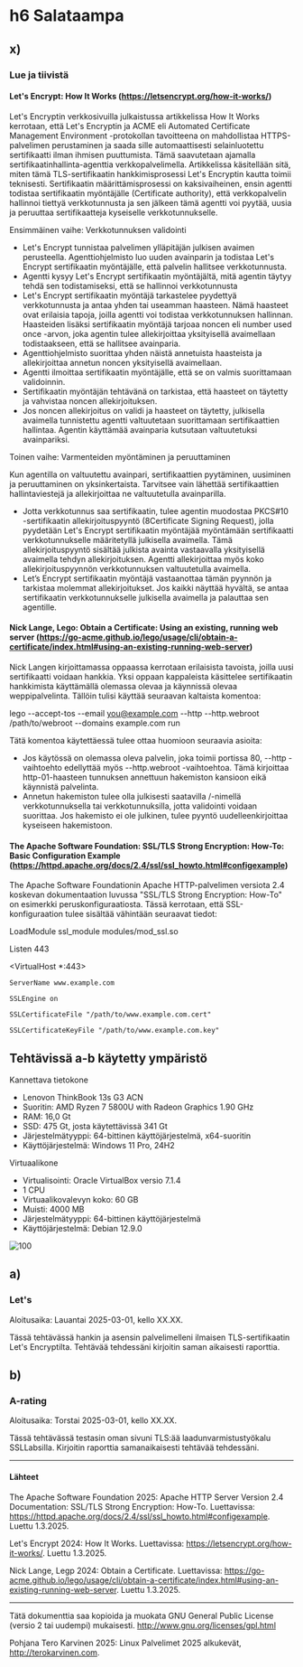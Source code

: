 # h6 Salataampa

## x)
### Lue ja tiivistä 

#### Let's Encrypt: How It Works (https://letsencrypt.org/how-it-works/)
Let's Encryptin verkkosivuilla julkaistussa artikkelissa How It Works kerrotaan, että Let's Encryptin ja ACME eli Automated Certificate Management Environment -protokollan tavoitteena on mahdollistaa HTTPS-palvelimen perustaminen ja saada sille automaattisesti selainluotettu sertifikaatti ilman ihmisen puuttumista. Tämä saavutetaan ajamalla sertifikaatinhallinta-agenttia verkkopalvelimella. Artikkelissa käsitellään sitä, miten tämä TLS-sertifikaatin hankkimisprosessi Let's Encryptin kautta toimii teknisesti. Sertifikaatin määrittämisprosessi on kaksivaiheinen, ensin agentti todistaa sertifikaatin myöntäjälle (Certificate authority), että verkkopalvelin hallinnoi tiettyä verkkotunnusta ja sen jälkeen tämä agentti voi pyytää, uusia ja peruuttaa sertifikaatteja kyseiselle verkkotunnukselle.

Ensimmäinen vaihe: Verkkotunnuksen validointi

- Let's Encrypt tunnistaa palvelimen ylläpitäjän julkisen avaimen perusteella. Agenttiohjelmisto luo uuden avainparin ja todistaa Let's Encrypt sertifikaatin myöntäjälle, että palvelin hallitsee verkkotunnusta.
- Agentti kysyy Let's Encrypt sertifikaatin myöntäjältä, mitä agentin täytyy tehdä sen todistamiseksi, että se hallinnoi verkkotunnusta
- Let's Encrypt sertifikaatin myöntäjä tarkastelee pyydettyä verkkotunnusta ja antaa yhden tai useamman haasteen. Nämä haasteet ovat erilaisia tapoja, joilla agentti voi todistaa verkkotunnuksen hallinnan. Haasteiden lisäksi sertifikaatin myöntäjä tarjoaa noncen eli number used once -arvon, joka agentin tulee allekirjoittaa yksityisellä avaimellaan todistaakseen, että se hallitsee avainparia.
- Agenttiohjelmisto suorittaa yhden näistä annetuista haasteista ja allekirjoittaa annetun noncen yksityisellä avaimellaan.
- Agentti ilmoittaa sertifikaatin myöntäjälle, että se on valmis suorittamaan validoinnin.
- Sertifikaatin myöntäjän tehtävänä on tarkistaa, että haasteet on täytetty ja vahvistaa noncen allekirjoituksen.
- Jos noncen allekirjoitus on validi ja haasteet on täytetty, julkisella avaimella tunnistettu agentti valtuutetaan suorittamaan sertifikaattien hallintaa. Agentin käyttämää avainparia kutsutaan valtuutetuksi avainpariksi.

Toinen vaihe: Varmenteiden myöntäminen ja peruuttaminen

Kun agentilla on valtuutettu avainpari, sertifikaattien pyytäminen, uusiminen ja peruuttaminen on yksinkertaista. Tarvitsee vain lähettää sertifikaattien hallintaviestejä ja allekirjoittaa ne valtuutetulla avainparilla. 
- Jotta verkkotunnus saa sertifikaatin, tulee agentin muodostaa PKCS#10 -sertifikaatin allekirjoituspyyntö (8Certificate Signing Request), jolla pyydetään Let's Encrypt sertifikaatin myöntäjää myöntämään sertifikaatti verkkotunnukselle määritetyllä julkisella avaimella. Tämä allekirjoituspyyntö sisältää julkista avainta vastaavalla yksityisellä avaimella tehdyn allekirjoituksen. Agentti allekirjoittaa myös koko allekirjoituspyynnön verkkotunnuksen valtuutetulla avaimella.
- Let’s Encrypt sertifikaatin myöntäjä vastaanottaa tämän pyynnön ja tarkistaa molemmat allekirjoitukset. Jos kaikki näyttää hyvältä, se antaa sertifikaatin verkkotunnukselle julkisella avaimella ja palauttaa sen agentille. 

#### Nick Lange, Lego: Obtain a Certificate: Using an existing, running web server (https://go-acme.github.io/lego/usage/cli/obtain-a-certificate/index.html#using-an-existing-running-web-server)
Nick Langen kirjoittamassa oppaassa kerrotaan erilaisista tavoista, joilla uusi sertifikaatti voidaan hankkia. Yksi oppaan kappaleista käsittelee sertifikaatin hankkimista käyttämällä olemassa olevaa ja käynnissä olevaa weppipalvelinta. Tällöin tulisi käyttää seuraavan kaltaista komentoa:

lego --accept-tos --email you@example.com --http --http.webroot /path/to/webroot --domains example.com run

Tätä komentoa käytettäessä tulee ottaa huomioon seuraavia asioita:

- Jos käytössä on olemassa oleva palvelin, joka toimii portissa 80, --http -vaihtoehto edellyttää myös --http.webroot -vaihtoehtoa. Tämä kirjoittaa http-01-haasteen tunnuksen annettuun hakemiston kansioon eikä käynnistä palvelinta.
- Annetun hakemiston tulee olla julkisesti saatavilla /-nimellä verkkotunnuksella tai verkkotunnuksilla, jotta validointi voidaan suorittaa. Jos hakemisto ei ole julkinen, tulee pyyntö uudelleenkirjoittaa kyseiseen hakemistoon.
  

#### The Apache Software Foundation: SSL/TLS Strong Encryption: How-To: Basic Configuration Example (https://httpd.apache.org/docs/2.4/ssl/ssl_howto.html#configexample)
The Apache Software Foundationin Apache HTTP-palvelimen versiota 2.4 koskevan dokumentaation luvussa "SSL/TLS Strong Encryption: How-To" on esimerkki peruskonfiguraatiosta. Tässä kerrotaan, että SSL-konfiguraation tulee sisältää vähintään seuraavat tiedot:

LoadModule ssl_module modules/mod_ssl.so

Listen 443

<VirtualHost *:443>

    ServerName www.example.com
    
    SSLEngine on
    
    SSLCertificateFile "/path/to/www.example.com.cert"
    
    SSLCertificateKeyFile "/path/to/www.example.com.key"
    
</VirtualHost>

## Tehtävissä a-b käytetty ympäristö
Kannettava tietokone

- Lenovon ThinkBook 13s G3 ACN 
- Suoritin: AMD Ryzen 7 5800U with Radeon Graphics 1.90 GHz
- RAM: 16,0 Gt
- SSD: 475 Gt, josta käytettävissä 341 Gt
- Järjestelmätyyppi: 64-bittinen käyttöjärjestelmä, x64-suoritin
- Käyttöjärjestelmä: Windows 11 Pro, 24H2
  
Virtuaalikone

- Virtualisointi: Oracle VirtualBox versio 7.1.4
- 1 CPU
- Virtuaalikovalevyn koko: 60 GB
- Muisti: 4000 MB
- Järjestelmätyyppi: 64-bittinen käyttöjärjestelmä
- Käyttöjärjestelmä: Debian 12.9.0

![100](https://github.com/user-attachments/assets/6f60095f-f3f2-4dd2-85ad-401e18eefe26)

## a)
### Let's
Aloitusaika: Lauantai 2025-03-01, kello XX.XX.

Tässä tehtävässä hankin ja asensin palvelimelleni ilmaisen TLS-sertifikaatin Let's Encryptilta. Tehtävää tehdessäni kirjoitin saman aikaisesti raporttia.

## b)
### A-rating
Aloitusaika: Torstai 2025-03-01, kello XX.XX.

Tässä tehtävässä testasin oman sivuni TLS:ää laadunvarmistustyökalu SSLLabsilla. Kirjoitin raporttia samanaikaisesti tehtävää tehdessäni.

____________________________________________________________________________________________________________________________________________________________________

#### Lähteet

The Apache Software Foundation 2025: Apache HTTP Server Version 2.4 Documentation: SSL/TLS Strong Encryption: How-To. Luettavissa: https://httpd.apache.org/docs/2.4/ssl/ssl_howto.html#configexample. Luettu 1.3.2025.

Let's Encrypt 2024: How It Works. Luettavissa: https://letsencrypt.org/how-it-works/. Luettu 1.3.2025.

Nick Lange, Legp 2024: Obtain a Certificate. Luettavissa: https://go-acme.github.io/lego/usage/cli/obtain-a-certificate/index.html#using-an-existing-running-web-server. Luettu 1.3.2025. 
____________________________________________________________________________________________________________________________________________________________________
Tätä dokumenttia saa kopioida ja muokata GNU General Public License (versio 2 tai uudempi) mukaisesti. http://www.gnu.org/licenses/gpl.html

Pohjana Tero Karvinen 2025: Linux Palvelimet 2025 alkukevät, http://terokarvinen.com. 
